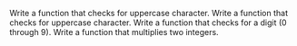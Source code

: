 Write a function that checks for uppercase character.
Write a function that checks for uppercase character.
Write a function that checks for a digit (0 through 9).
Write a function that multiplies two integers.
